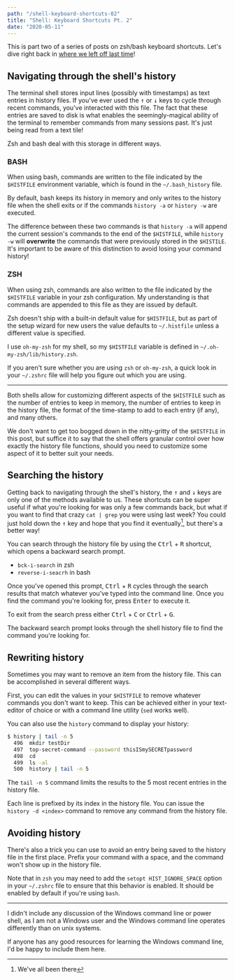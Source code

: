 ```yaml
---
path: "/shell-keyboard-shortcuts-02"
title: "Shell: Keyboard Shortcuts Pt. 2"
date: "2020-05-11"
---
```


This is part two of a series of posts on zsh/bash keyboard shortcuts. Let's dive right back in [where we left off last time](/shell-keyboard-shortcuts-01)!

## Navigating through the shell's history

The terminal shell stores input lines (possibly with timestamps) as text entries in history files. If you've ever used the <kbd>↑</kbd> or <kbd>↓</kbd> keys to cycle through recent commands, you've interacted with this file. The fact that these entries are saved to disk is what enables the seemingly-magical ability of the terminal to remember commands from many sessions past. It's just being read from a text tile!

Zsh and bash deal with this storage in different ways.

### BASH

When using bash, commands are written to the file indicated by the `$HISTFILE` environment variable, which is found in the `~/.bash_history` file. 

By default, bash keeps its history in memory and only writes to the history file when the shell exits or if the commands `history -a` or `history -w`  are executed. 

The difference between these two commands is that `history -a` will append the current session's commands to the end of the `$HISTFILE`, while `history -w` will **overwrite** the commands that were previously stored in the `$HISTILE`. It's important to be aware of this distinction to avoid losing your command history!

### ZSH

When using zsh, commands are also written to the file indicated by the `$HISTFILE` variable in your zsh configuration. My understanding is that commands are appended to this file as they are issued by default.

Zsh doesn't ship with a built-in default value for `$HISTFILE`, but as part of the setup wizard for new users the value defaults to `~/.histfile` unless a different value is specified.

I use `oh-my-zsh` for my shell, so my `$HISTFILE` variable is defined in `~/.oh-my-zsh/lib/history.zsh`.

If you aren't sure whether you are using `zsh` or `oh-my-zsh`, a quick look in your `~/.zshrc` file will help you figure out which you are using.

------

Both shells allow for customizing different aspects of the `$HISTFILE` such as the number of entries to keep in memory, the number of entries to keep in the history file, the format of the time-stamp to add to each entry (if any), and many others. 

We don't want to get too bogged down in the nitty-gritty of the `$HISTFILE` in this post, but suffice it to say that the shell offers granular control over how exactly the history file functions, should you need to customize some aspect of it to better suit your needs.

## Searching the history

Getting back to navigating through the shell's history, the <kbd>↑</kbd> and <kbd>↓</kbd> keys are only one of the methods available to us. These shortcuts can be super useful if what you're looking for was only a few commands back, but what if you want to find that crazy `cat | grep` you were using last week? You could just hold down the  <kbd>↑</kbd> key and hope that you find it eventually[^1], but there's a better way!

[^1]: We've all been there

You can search through the history file by using the <kbd>Ctrl</kbd> + <kbd>R</kbd> shortcut, which opens a backward search prompt.

- `bck-i-search` in zsh
- `reverse-i-seacrh` in bash

Once you've opened this prompt, <kbd>Ctrl</kbd> + <kbd>R</kbd> cycles through the search results that match whatever you've typed into the command line. Once you find the command you're looking for, press <kbd>Enter</kbd> to execute it.

To exit from the search press either <kbd>Ctrl</kbd> + <kbd>C</kbd> or <kbd>Ctrl</kbd> + <kbd>G</kbd>.

The backward search prompt looks through the shell history file to find the command you're looking for.

## Rewriting history

Sometimes you may want to remove an item from the history file. This can be accomplished in several different ways. 

First, you can edit the values in your `$HISTFILE` to remove whatever commands you don't want to keep. This can be achieved either in your text-editor of choice or with a command line utility (`sed` works well).

You can also use the `history` command to display your history:

```bash
$ history | tail -n 5
  496  mkdir testDir
  497  top-secret-command --password thisISmySECRETpassword
  498  cd
  499  ls -al
  500  history | tail -n 5

```

The `tail -n 5` command limits the results to the 5 most recent entries in the history file.

Each line is prefixed by its index in the history file. You can issue the `history -d <index>` command to remove any command from the history file.

## Avoiding history

There's also a trick you can use to avoid an entry being saved to the history file in the first place. Prefix your command with a space, and the command won't show up in the history file.

Note that in `zsh` you may need to add the `setopt HIST_IGNORE_SPACE` option in your `~/.zshrc` file to ensure that this behavior is enabled. It should be enabled by default if you're using `bash`.

------

I didn't include any discussion of the Windows command line or power shell, as I am not a Windows user and the Windows command line operates differently than on unix systems. 

If anyone has any good resources for learning the Windows command line, I'd be happy to include them here.